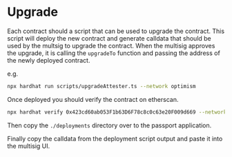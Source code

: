 # Upgrade

Each contract should a script that can be used to upgrade the contract. This script will deploy the new contract and generate calldata that should be used by the multsig to upgrade the contract. When the multisig approves the upgrade, it is calling the `upgradeTo` function and passing the address of the newly deployed contract.

e.g.

```bash
npx hardhat run scripts/upgradeAttester.ts --network optimism
```

Once deployed you should verify the contract on etherscan.

```bash
npx hardhat verify 0x423cd60ab053F1b63D6F78c8c0c63e20F009d669 --network optimism
```

Then copy the `./deployments` directory over to the passport application.

Finally copy the calldata from the deployment script output and paste it into the multisig UI.
